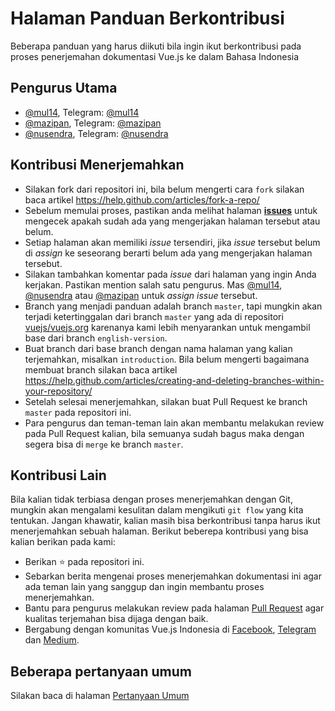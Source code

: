 # Halaman Panduan Berkontribusi

Beberapa panduan yang harus diikuti bila ingin ikut berkontribusi pada proses penerjemahan dokumentasi Vue.js ke dalam Bahasa Indonesia

## Pengurus Utama

+ [@mul14](https://github.com/mul14), Telegram: [@mul14](https://t.me/@mul14)
+ [@mazipan](https://github.com/mazipan), Telegram: [@mazipan](https://t.me/@mazipan)
+ [@nusendra](https://github.com/nusendra), Telegram: [@nusendra](https://t.me/@nusendra)

## Kontribusi Menerjemahkan

+ Silakan fork dari repositori ini, bila belum mengerti cara `fork` silakan baca artikel https://help.github.com/articles/fork-a-repo/
+ Sebelum memulai proses, pastikan anda melihat halaman **[issues](https://github.com/vuejs-id/docs/issues)** untuk mengecek apakah sudah ada yang mengerjakan halaman tersebut atau belum.
+ Setiap halaman akan memiliki *issue* tersendiri, jika *issue* tersebut belum di *assign* ke seseorang berarti belum ada yang mengerjakan halaman tersebut.
+ Silakan tambahkan komentar pada *issue* dari halaman yang ingin Anda kerjakan. Pastikan mention salah satu pengurus. Mas [@mul14](https://github.com/mul14), [@nusendra](https://github.com/nusendra) atau [@mazipan](https://github.com/mazipan) untuk *assign* *issue* tersebut.
+ Branch yang menjadi panduan adalah branch `master`, tapi mungkin akan terjadi ketertinggalan dari branch `master` yang ada di repositori [vuejs/vuejs.org](https://github.com/vuejs/vuejs.org) karenanya kami lebih menyarankan untuk mengambil base dari branch `english-version`.
+ Buat branch dari base branch dengan nama halaman yang kalian terjemahkan, misalkan `introduction`. Bila belum mengerti bagaimana membuat branch silakan baca artikel https://help.github.com/articles/creating-and-deleting-branches-within-your-repository/
+ Setelah selesai menerjemahkan, silakan buat Pull Request ke branch `master` pada repositori ini.
+ Para pengurus dan teman-teman lain akan membantu melakukan review pada Pull Request kalian, bila semuanya sudah bagus maka dengan segera bisa di `merge` ke branch `master`.

## Kontribusi Lain

Bila kalian tidak terbiasa dengan proses menerjemahkan dengan Git, mungkin akan mengalami kesulitan dalam mengikuti `git flow` yang kita tentukan. Jangan khawatir, kalian masih bisa berkontribusi tanpa harus ikut menerjemahkan sebuah halaman. Berikut beberepa kontribusi yang bisa kalian berikan pada kami:

+ Berikan ⭐️ pada repositori ini.
+ Sebarkan berita mengenai proses menerjemahkan dokumentasi ini agar ada teman lain yang sanggup dan ingin membantu proses menerjemahkan.
+ Bantu para pengurus melakukan review pada halaman [Pull Request](https://github.com/vuejs-id/docs/pulls) agar kualitas terjemahan bisa dijaga dengan baik.
+ Bergabung dengan komunitas Vue.js Indonesia di [Facebook](https://www.facebook.com/groups/1675298779418239/), [Telegram](https://t.me/vuejsid) dan [Medium](https://medium.com/vuejs-id).

## Beberapa pertanyaan umum

Silakan baca di halaman [Pertanyaan Umum](FAQ.md)
